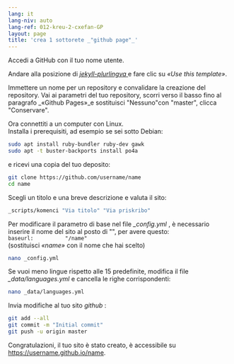 ```yaml
---
lang: it
lang-niv: auto
lang-ref: 012-kreu-2-cxefan-GP
layout: page
title: 'crea 1 sottorete _"github page"_'
---
```


Accedi a GitHub con il tuo nome utente.  

Andare alla posizione di [ _jekyll-plurlingva_ ](https://github.com/jmichault/jekyll-plurlingva)e fare clic su _«Use this template»_.

Immettere un nome per un repository e convalidare la creazione del repository.
Vai ai parametri del tuo repository, scorri verso il basso fino al paragrafo _«Github Pages»_e sostituisci "Nessuno"con "master", clicca "Conservare".

Ora connettiti a un computer con Linux.  
Installa i prerequisiti, ad esempio se sei sotto Debian:
```bash
sudo apt install ruby-bundler ruby-dev gawk
sudo apt -t buster-backports install po4a
```

e ricevi una copia del tuo deposito:
```bash
git clone https://github.com/username/name
cd name
```

Scegli un titolo e una breve descrizione e valuta il sito:
```bash
_scripts/komenci "Via titolo" "Via priskribo"
```

Per modificare il parametro di base nel file _\_config.yml_ , è necessario inserire il nome del sito al posto di "", per avere questo:  
    `baseurl:          "/name"`  
    (sostituisci _«name»_ con il nome che hai scelto)
```bash
nano _config.yml
```

Se vuoi meno lingue rispetto alle 15 predefinite, modifica il file _\_data/languages.yml_ e cancella le righe corrispondenti:
```bash
nano _data/languages.yml
```

Invia modifiche al tuo sito _github_ :
```bash
git add --all
git commit -m "Initial commit"
git push -u origin master
```

Congratulazioni, il tuo sito è stato creato, è accessibile su https://username.github.io/name.

